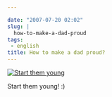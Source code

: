 ```yaml
---

date: "2007-07-20 02:02"
slug: |
  how-to-make-a-dad-proud
tags:
 - english
title: How to make a dad proud?
---
```


[![Start them
young](http://farm2.static.flickr.com/1274/856302434_b0430e50a1.jpg)](http://www.flickr.com/photos/ogmaciel/856302434/)

Start them young! :)
